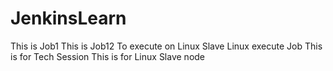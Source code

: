# JenkinsLearn
This is Job1
This is Job12
To execute on Linux Slave
Linux execute Job
This is for Tech Session
This is for Linux Slave node
